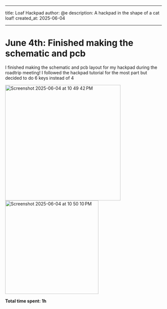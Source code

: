 ___
title: Loaf Hackpad
author: @e
description: A hackpad in the shape of a cat loaf!
created_at: 2025-06-04
___

# June 4th: Finished making the schematic and pcb

I finished making the schematic and pcb layout for my hackpad during the roadtrip meeting! I followed the hackpad tutorial for the most part but decided to do 6 keys instead of 4

<img width="371" alt="Screenshot 2025-06-04 at 10 49 42 PM" src="https://github.com/user-attachments/assets/01ab8a2f-a6b0-46fc-856f-d0b8fa4da8d4" />
<img width="300" alt="Screenshot 2025-06-04 at 10 50 10 PM" src="https://github.com/user-attachments/assets/eb4cc6b9-1d77-4d5e-afbe-1a5f888de438" />

**Total time spent: 1h**

